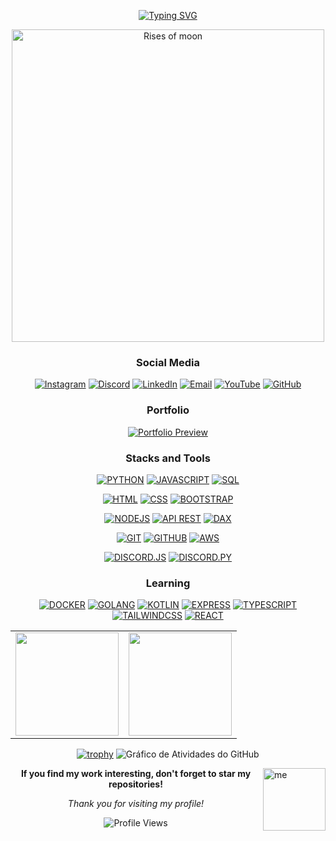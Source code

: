 <div align="center">

[![Typing SVG](https://readme-typing-svg.herokuapp.com/?color=7C3AED&size=35&center=true&vCenter=true&width=1000&lines=Welcome,+My+name+is+Ryan+Rodrigues!;Bem+vindo,+Meu+Nome+é+Ryan+Rodrigues!&color=0F766E&pause=1000)](https://git.io/typing-svg)

</div>

<div align="center">
  <img src="https://i.imgur.com/5pM5Ava.png" width="500" alt="Rises of moon">
</div>



<div align="center">
  
  <h3>Social Media</h3>

  [![Instagram](https://img.shields.io/badge/Instagram-F97316?style=for-the-badge&logo=instagram&logoColor=white)](https://instagram.com/ryan.ditko)
  [![Discord](https://img.shields.io/badge/Discord-7C3AED?style=for-the-badge&logo=discord&logoColor=white)](https://discord.gg/eWkcKYKCc4)
  [![LinkedIn](https://img.shields.io/badge/LinkedIn-0F766E?style=for-the-badge&logo=linkedin&logoColor=white)](https://www.linkedin.com/in/ryan-rodrigues-592a27313)
  [![Email](https://img.shields.io/badge/Email-DC2626?style=for-the-badge&logo=gmail&logoColor=white)](mailto:yryurodriguess@gmail.com)
  [![YouTube](https://img.shields.io/badge/Youtube-BE185D?style=for-the-badge&logo=youtube&logoColor=white)](https://www.youtube.com/@Ryanditko)
  [![GitHub](https://img.shields.io/badge/Github-6B21A8?style=for-the-badge&logo=github&logoColor=white)](https://github.com/Ryanditko)
  
  
   <h3>Portfolio</h3>
   
   <div align="center">

[![Portfolio Preview](https://img.shields.io/badge/Portfolio_Preview-8B5CF6?style=for-the-badge&logo=vercel&logoColor=white)](https://ryandev-dun.vercel.app)

</div>



<h3>Stacks and Tools</h3>

<!-- Linguagens -->
[![PYTHON](https://img.shields.io/badge/python-F97316?style=for-the-badge&logo=python&logoColor=white)]()
[![JAVASCRIPT](https://img.shields.io/badge/javascript-EAB308?style=for-the-badge&logo=javascript&logoColor=white)]()
[![SQL](https://img.shields.io/badge/sql-0EA5E9?style=for-the-badge&logo=postgresql&logoColor=white)]()
<!-- Frontend -->
[![HTML](https://img.shields.io/badge/html-DC2626?style=for-the-badge&logo=html5&logoColor=white)]()
[![CSS](https://img.shields.io/badge/css-2563EB?style=for-the-badge&logo=css3&logoColor=white)]()
[![BOOTSTRAP](https://img.shields.io/badge/bootstrap-7C3AED?style=for-the-badge&logo=bootstrap&logoColor=white)]()
<!-- Backend -->
[![NODEJS](https://img.shields.io/badge/node.js-059669?style=for-the-badge&logo=node.js&logoColor=white)]()
[![API REST](https://img.shields.io/badge/api_rest-F97316?style=for-the-badge&logo=postman&logoColor=white)]()
[![DAX](https://img.shields.io/badge/dax-EA580C?style=for-the-badge&logo=powerbi&logoColor=white)]()
<!-- Controle de versão e DevOps -->
[![GIT](https://img.shields.io/badge/git-DC2626?style=for-the-badge&logo=git&logoColor=white)]()
[![GITHUB](https://img.shields.io/badge/github-6B21A8?style=for-the-badge&logo=github&logoColor=white)]()
[![AWS](https://img.shields.io/badge/aws-F59E0B?style=for-the-badge&logo=amazonwebservices&logoColor=white)]()
<!-- Discord Bots -->
[![DISCORD.JS](https://img.shields.io/badge/discord.js-7C3AED?style=for-the-badge&logo=discord&logoColor=white)]()
[![DISCORD.PY](https://img.shields.io/badge/discord.py-7C3AED?style=for-the-badge&logo=discord&logoColor=white)]()

<h3>Learning</h3>

[![DOCKER](https://img.shields.io/badge/docker-0EA5E9?style=for-the-badge&logo=docker&logoColor=white)]()
[![GOLANG](https://img.shields.io/badge/go-0F766E?style=for-the-badge&logo=go&logoColor=white)]()
[![KOTLIN](https://img.shields.io/badge/kotlin-7C3AED?style=for-the-badge&logo=kotlin&logoColor=white)]()
[![EXPRESS](https://img.shields.io/badge/express-059669?style=for-the-badge&logo=express&logoColor=white)]()
[![TYPESCRIPT](https://img.shields.io/badge/typescript-2563EB?style=for-the-badge&logo=typescript&logoColor=white)]()
[![TAILWINDCSS](https://img.shields.io/badge/tailwindcss-0F766E?style=for-the-badge&logo=tailwindcss&logoColor=white)]()
[![REACT](https://img.shields.io/badge/react-0EA5E9?style=for-the-badge&logo=react&logoColor=white)]()

  <table>
    <tr>
      <td>
        <img src="https://github-readme-stats.vercel.app/api?username=Ryanditko&theme=buefy&hide_border=true&include_all_commits=true&count_private=true&show_icons=true&bg_color=00000000&title_color=7C3AED&text_color=374151&icon_color=F97316&hide=contribs" height="165"/>
      </td>
      <td>
        <img src="https://github-readme-stats.vercel.app/api/top-langs/?username=Ryanditko&layout=compact&theme=buefy&hide_border=true&bg_color=00000000&title_color=7C3AED&text_color=374151" height="165"/>
      </td>
    </tr>
  </table>
  
  [![trophy](https://github-profile-trophy.vercel.app/?username=Ryanditko&theme=flat&no-frame=true&no-bg=true&margin-w=4&row=1&column=7&title=Stars,Followers,Commits,Repositories,MultipleLang,PullRequest,Issues)](https://github.com/ryo-ma/github-profile-trophy)
  ![Gráfico de Atividades do GitHub](https://github-readme-activity-graph.vercel.app/graph?username=Ryanditko&theme=minimal&bg_color=00000000&color=7C3AED&line=0F766E&point=0F766E&area=true&hide_border=true&area_color=0F766E30)
  

</div>

<img align="right" src="https://i.imgur.com/M88ww3B.png" alt="me" style="min-width: 100px; max-width: 100px; width: 100px;">


<div align="center">

**If you find my work interesting, don't forget to star my repositories!**

*Thank you for visiting my profile!*

</div>

<div align="center">
  
  ![Profile Views](https://komarev.com/ghpvc/?username=Ryanditko&label=Profile%20Views&color=7C3AED&style=flat)
  
</div>


